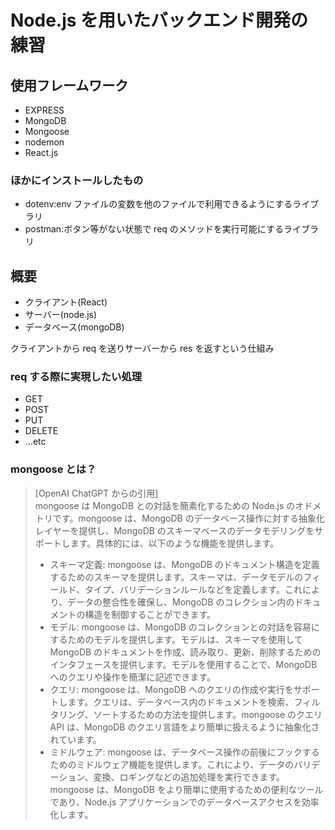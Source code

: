 # Node.js を用いたバックエンド開発の練習

## 使用フレームワーク

- EXPRESS
- MongoDB
- Mongoose
- nodemon
- React.js

### ほかにインストールしたもの

- dotenv:env ファイルの変数を他のファイルで利用できるようにするライブラリ
- postman:ボタン等がない状態で req のメソッドを実行可能にするライブラリ

## 概要

- クライアント(React)
- サーバー(node.js)
- データベース(mongoDB)

クライアントから req を送りサーバーから res を返すという仕組み

### req する際に実現したい処理

- GET
- POST
- PUT
- DELETE
- ...etc

### mongoose とは？

> [OpenAI ChatGPT からの引用]  
> mongoose は MongoDB との対話を簡素化するための Node.js のオドメトリです。mongoose は、MongoDB のデータベース操作に対する抽象化レイヤーを提供し、MongoDB のスキーマベースのデータモデリングをサポートします。具体的には、以下のような機能を提供します。
>
> - スキーマ定義: mongoose は、MongoDB のドキュメント構造を定義するためのスキーマを提供します。スキーマは、データモデルのフィールド、タイプ、バリデーションルールなどを定義します。これにより、データの整合性を確保し、MongoDB のコレクション内のドキュメントの構造を制御することができます。
> - モデル: mongoose は、MongoDB のコレクションとの対話を容易にするためのモデルを提供します。モデルは、スキーマを使用して MongoDB のドキュメントを作成、読み取り、更新、削除するためのインタフェースを提供します。モデルを使用することで、MongoDB へのクエリや操作を簡潔に記述できます。
> - クエリ: mongoose は、MongoDB へのクエリの作成や実行をサポートします。クエリは、データベース内のドキュメントを検索、フィルタリング、ソートするための方法を提供します。mongoose のクエリ API は、MongoDB のクエリ言語をより簡単に扱えるように抽象化されています。
> - ミドルウェア: mongoose は、データベース操作の前後にフックするためのミドルウェア機能を提供します。これにより、データのバリデーション、変換、ロギングなどの追加処理を実行できます。
>   mongoose は、MongoDB をより簡単に使用するための便利なツールであり、Node.js アプリケーションでのデータベースアクセスを効率化します。
